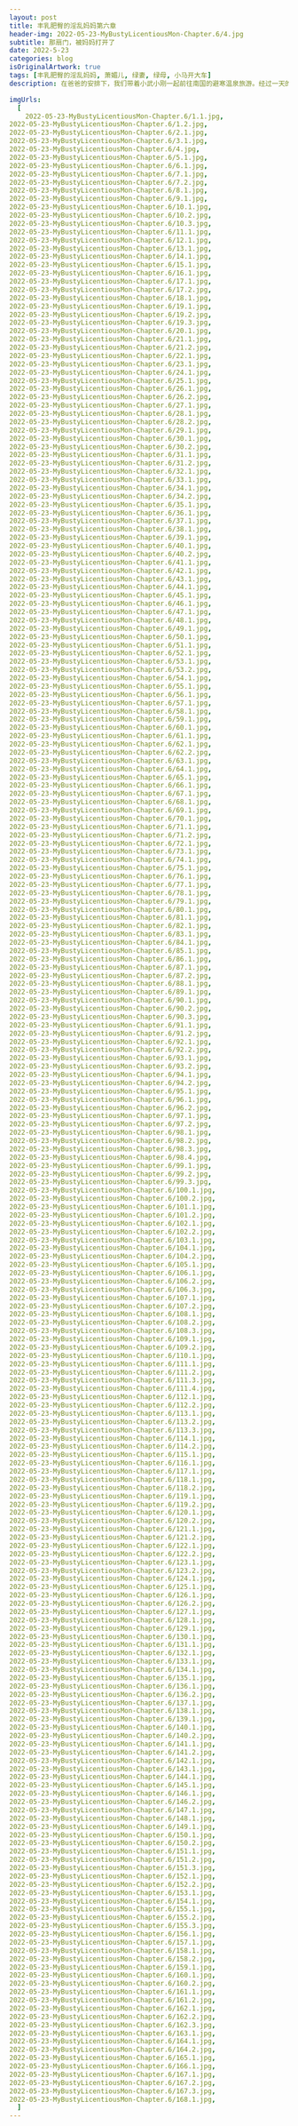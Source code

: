```yaml
---
layout: post
title: 丰乳肥臀的淫乱妈妈第六章
header-img: 2022-05-23-MyBustyLicentiousMon-Chapter.6/4.jpg
subtitle: 那扇门，被妈妈打开了
date: 2022-5-23
categories: blog
isOriginalArtwork: true
tags: [丰乳肥臀的淫乱妈妈, 萧媚儿, 绿妻, 绿母, 小马开大车]
description: 在爸爸的安排下，我们带着小武小刚一起前往南国的避寒温泉旅游。经过一天的玩闹，夜幕降临后，我又一次偷窥了妈妈与小武小刚放荡的做爱，甚至因为体力透支而疲惫地睡了过去。但不曾想，第二天醒来时迎接我的竟然是…

imgUrls:
  [
    2022-05-23-MyBustyLicentiousMon-Chapter.6/1.1.jpg,
2022-05-23-MyBustyLicentiousMon-Chapter.6/1.2.jpg,
2022-05-23-MyBustyLicentiousMon-Chapter.6/2.1.jpg,
2022-05-23-MyBustyLicentiousMon-Chapter.6/3.1.jpg,
2022-05-23-MyBustyLicentiousMon-Chapter.6/4.jpg,
2022-05-23-MyBustyLicentiousMon-Chapter.6/5.1.jpg,
2022-05-23-MyBustyLicentiousMon-Chapter.6/6.1.jpg,
2022-05-23-MyBustyLicentiousMon-Chapter.6/7.1.jpg,
2022-05-23-MyBustyLicentiousMon-Chapter.6/7.2.jpg,
2022-05-23-MyBustyLicentiousMon-Chapter.6/8.1.jpg,
2022-05-23-MyBustyLicentiousMon-Chapter.6/9.1.jpg,
2022-05-23-MyBustyLicentiousMon-Chapter.6/10.1.jpg,
2022-05-23-MyBustyLicentiousMon-Chapter.6/10.2.jpg,
2022-05-23-MyBustyLicentiousMon-Chapter.6/10.3.jpg,
2022-05-23-MyBustyLicentiousMon-Chapter.6/11.1.jpg,
2022-05-23-MyBustyLicentiousMon-Chapter.6/12.1.jpg,
2022-05-23-MyBustyLicentiousMon-Chapter.6/13.1.jpg,
2022-05-23-MyBustyLicentiousMon-Chapter.6/14.1.jpg,
2022-05-23-MyBustyLicentiousMon-Chapter.6/15.1.jpg,
2022-05-23-MyBustyLicentiousMon-Chapter.6/16.1.jpg,
2022-05-23-MyBustyLicentiousMon-Chapter.6/17.1.jpg,
2022-05-23-MyBustyLicentiousMon-Chapter.6/17.2.jpg,
2022-05-23-MyBustyLicentiousMon-Chapter.6/18.1.jpg,
2022-05-23-MyBustyLicentiousMon-Chapter.6/19.1.jpg,
2022-05-23-MyBustyLicentiousMon-Chapter.6/19.2.jpg,
2022-05-23-MyBustyLicentiousMon-Chapter.6/19.3.jpg,
2022-05-23-MyBustyLicentiousMon-Chapter.6/20.1.jpg,
2022-05-23-MyBustyLicentiousMon-Chapter.6/21.1.jpg,
2022-05-23-MyBustyLicentiousMon-Chapter.6/21.2.jpg,
2022-05-23-MyBustyLicentiousMon-Chapter.6/22.1.jpg,
2022-05-23-MyBustyLicentiousMon-Chapter.6/23.1.jpg,
2022-05-23-MyBustyLicentiousMon-Chapter.6/24.1.jpg,
2022-05-23-MyBustyLicentiousMon-Chapter.6/25.1.jpg,
2022-05-23-MyBustyLicentiousMon-Chapter.6/26.1.jpg,
2022-05-23-MyBustyLicentiousMon-Chapter.6/26.2.jpg,
2022-05-23-MyBustyLicentiousMon-Chapter.6/27.1.jpg,
2022-05-23-MyBustyLicentiousMon-Chapter.6/28.1.jpg,
2022-05-23-MyBustyLicentiousMon-Chapter.6/28.2.jpg,
2022-05-23-MyBustyLicentiousMon-Chapter.6/29.1.jpg,
2022-05-23-MyBustyLicentiousMon-Chapter.6/30.1.jpg,
2022-05-23-MyBustyLicentiousMon-Chapter.6/30.2.jpg,
2022-05-23-MyBustyLicentiousMon-Chapter.6/31.1.jpg,
2022-05-23-MyBustyLicentiousMon-Chapter.6/31.2.jpg,
2022-05-23-MyBustyLicentiousMon-Chapter.6/32.1.jpg,
2022-05-23-MyBustyLicentiousMon-Chapter.6/33.1.jpg,
2022-05-23-MyBustyLicentiousMon-Chapter.6/34.1.jpg,
2022-05-23-MyBustyLicentiousMon-Chapter.6/34.2.jpg,
2022-05-23-MyBustyLicentiousMon-Chapter.6/35.1.jpg,
2022-05-23-MyBustyLicentiousMon-Chapter.6/36.1.jpg,
2022-05-23-MyBustyLicentiousMon-Chapter.6/37.1.jpg,
2022-05-23-MyBustyLicentiousMon-Chapter.6/38.1.jpg,
2022-05-23-MyBustyLicentiousMon-Chapter.6/39.1.jpg,
2022-05-23-MyBustyLicentiousMon-Chapter.6/40.1.jpg,
2022-05-23-MyBustyLicentiousMon-Chapter.6/40.2.jpg,
2022-05-23-MyBustyLicentiousMon-Chapter.6/41.1.jpg,
2022-05-23-MyBustyLicentiousMon-Chapter.6/42.1.jpg,
2022-05-23-MyBustyLicentiousMon-Chapter.6/43.1.jpg,
2022-05-23-MyBustyLicentiousMon-Chapter.6/44.1.jpg,
2022-05-23-MyBustyLicentiousMon-Chapter.6/45.1.jpg,
2022-05-23-MyBustyLicentiousMon-Chapter.6/46.1.jpg,
2022-05-23-MyBustyLicentiousMon-Chapter.6/47.1.jpg,
2022-05-23-MyBustyLicentiousMon-Chapter.6/48.1.jpg,
2022-05-23-MyBustyLicentiousMon-Chapter.6/49.1.jpg,
2022-05-23-MyBustyLicentiousMon-Chapter.6/50.1.jpg,
2022-05-23-MyBustyLicentiousMon-Chapter.6/51.1.jpg,
2022-05-23-MyBustyLicentiousMon-Chapter.6/52.1.jpg,
2022-05-23-MyBustyLicentiousMon-Chapter.6/53.1.jpg,
2022-05-23-MyBustyLicentiousMon-Chapter.6/53.2.jpg,
2022-05-23-MyBustyLicentiousMon-Chapter.6/54.1.jpg,
2022-05-23-MyBustyLicentiousMon-Chapter.6/55.1.jpg,
2022-05-23-MyBustyLicentiousMon-Chapter.6/56.1.jpg,
2022-05-23-MyBustyLicentiousMon-Chapter.6/57.1.jpg,
2022-05-23-MyBustyLicentiousMon-Chapter.6/58.1.jpg,
2022-05-23-MyBustyLicentiousMon-Chapter.6/59.1.jpg,
2022-05-23-MyBustyLicentiousMon-Chapter.6/60.1.jpg,
2022-05-23-MyBustyLicentiousMon-Chapter.6/61.1.jpg,
2022-05-23-MyBustyLicentiousMon-Chapter.6/62.1.jpg,
2022-05-23-MyBustyLicentiousMon-Chapter.6/62.2.jpg,
2022-05-23-MyBustyLicentiousMon-Chapter.6/63.1.jpg,
2022-05-23-MyBustyLicentiousMon-Chapter.6/64.1.jpg,
2022-05-23-MyBustyLicentiousMon-Chapter.6/65.1.jpg,
2022-05-23-MyBustyLicentiousMon-Chapter.6/66.1.jpg,
2022-05-23-MyBustyLicentiousMon-Chapter.6/67.1.jpg,
2022-05-23-MyBustyLicentiousMon-Chapter.6/68.1.jpg,
2022-05-23-MyBustyLicentiousMon-Chapter.6/69.1.jpg,
2022-05-23-MyBustyLicentiousMon-Chapter.6/70.1.jpg,
2022-05-23-MyBustyLicentiousMon-Chapter.6/71.1.jpg,
2022-05-23-MyBustyLicentiousMon-Chapter.6/71.2.jpg,
2022-05-23-MyBustyLicentiousMon-Chapter.6/72.1.jpg,
2022-05-23-MyBustyLicentiousMon-Chapter.6/73.1.jpg,
2022-05-23-MyBustyLicentiousMon-Chapter.6/74.1.jpg,
2022-05-23-MyBustyLicentiousMon-Chapter.6/75.1.jpg,
2022-05-23-MyBustyLicentiousMon-Chapter.6/76.1.jpg,
2022-05-23-MyBustyLicentiousMon-Chapter.6/77.1.jpg,
2022-05-23-MyBustyLicentiousMon-Chapter.6/78.1.jpg,
2022-05-23-MyBustyLicentiousMon-Chapter.6/79.1.jpg,
2022-05-23-MyBustyLicentiousMon-Chapter.6/80.1.jpg,
2022-05-23-MyBustyLicentiousMon-Chapter.6/81.1.jpg,
2022-05-23-MyBustyLicentiousMon-Chapter.6/82.1.jpg,
2022-05-23-MyBustyLicentiousMon-Chapter.6/83.1.jpg,
2022-05-23-MyBustyLicentiousMon-Chapter.6/84.1.jpg,
2022-05-23-MyBustyLicentiousMon-Chapter.6/85.1.jpg,
2022-05-23-MyBustyLicentiousMon-Chapter.6/86.1.jpg,
2022-05-23-MyBustyLicentiousMon-Chapter.6/87.1.jpg,
2022-05-23-MyBustyLicentiousMon-Chapter.6/87.2.jpg,
2022-05-23-MyBustyLicentiousMon-Chapter.6/88.1.jpg,
2022-05-23-MyBustyLicentiousMon-Chapter.6/89.1.jpg,
2022-05-23-MyBustyLicentiousMon-Chapter.6/90.1.jpg,
2022-05-23-MyBustyLicentiousMon-Chapter.6/90.2.jpg,
2022-05-23-MyBustyLicentiousMon-Chapter.6/90.3.jpg,
2022-05-23-MyBustyLicentiousMon-Chapter.6/91.1.jpg,
2022-05-23-MyBustyLicentiousMon-Chapter.6/91.2.jpg,
2022-05-23-MyBustyLicentiousMon-Chapter.6/92.1.jpg,
2022-05-23-MyBustyLicentiousMon-Chapter.6/92.2.jpg,
2022-05-23-MyBustyLicentiousMon-Chapter.6/93.1.jpg,
2022-05-23-MyBustyLicentiousMon-Chapter.6/93.2.jpg,
2022-05-23-MyBustyLicentiousMon-Chapter.6/94.1.jpg,
2022-05-23-MyBustyLicentiousMon-Chapter.6/94.2.jpg,
2022-05-23-MyBustyLicentiousMon-Chapter.6/95.1.jpg,
2022-05-23-MyBustyLicentiousMon-Chapter.6/96.1.jpg,
2022-05-23-MyBustyLicentiousMon-Chapter.6/96.2.jpg,
2022-05-23-MyBustyLicentiousMon-Chapter.6/97.1.jpg,
2022-05-23-MyBustyLicentiousMon-Chapter.6/97.2.jpg,
2022-05-23-MyBustyLicentiousMon-Chapter.6/98.1.jpg,
2022-05-23-MyBustyLicentiousMon-Chapter.6/98.2.jpg,
2022-05-23-MyBustyLicentiousMon-Chapter.6/98.3.jpg,
2022-05-23-MyBustyLicentiousMon-Chapter.6/98.4.jpg,
2022-05-23-MyBustyLicentiousMon-Chapter.6/99.1.jpg,
2022-05-23-MyBustyLicentiousMon-Chapter.6/99.2.jpg,
2022-05-23-MyBustyLicentiousMon-Chapter.6/99.3.jpg,
2022-05-23-MyBustyLicentiousMon-Chapter.6/100.1.jpg,
2022-05-23-MyBustyLicentiousMon-Chapter.6/100.2.jpg,
2022-05-23-MyBustyLicentiousMon-Chapter.6/101.1.jpg,
2022-05-23-MyBustyLicentiousMon-Chapter.6/101.2.jpg,
2022-05-23-MyBustyLicentiousMon-Chapter.6/102.1.jpg,
2022-05-23-MyBustyLicentiousMon-Chapter.6/102.2.jpg,
2022-05-23-MyBustyLicentiousMon-Chapter.6/103.1.jpg,
2022-05-23-MyBustyLicentiousMon-Chapter.6/104.1.jpg,
2022-05-23-MyBustyLicentiousMon-Chapter.6/104.2.jpg,
2022-05-23-MyBustyLicentiousMon-Chapter.6/105.1.jpg,
2022-05-23-MyBustyLicentiousMon-Chapter.6/106.1.jpg,
2022-05-23-MyBustyLicentiousMon-Chapter.6/106.2.jpg,
2022-05-23-MyBustyLicentiousMon-Chapter.6/106.3.jpg,
2022-05-23-MyBustyLicentiousMon-Chapter.6/107.1.jpg,
2022-05-23-MyBustyLicentiousMon-Chapter.6/107.2.jpg,
2022-05-23-MyBustyLicentiousMon-Chapter.6/108.1.jpg,
2022-05-23-MyBustyLicentiousMon-Chapter.6/108.2.jpg,
2022-05-23-MyBustyLicentiousMon-Chapter.6/108.3.jpg,
2022-05-23-MyBustyLicentiousMon-Chapter.6/109.1.jpg,
2022-05-23-MyBustyLicentiousMon-Chapter.6/109.2.jpg,
2022-05-23-MyBustyLicentiousMon-Chapter.6/110.1.jpg,
2022-05-23-MyBustyLicentiousMon-Chapter.6/111.1.jpg,
2022-05-23-MyBustyLicentiousMon-Chapter.6/111.2.jpg,
2022-05-23-MyBustyLicentiousMon-Chapter.6/111.3.jpg,
2022-05-23-MyBustyLicentiousMon-Chapter.6/111.4.jpg,
2022-05-23-MyBustyLicentiousMon-Chapter.6/112.1.jpg,
2022-05-23-MyBustyLicentiousMon-Chapter.6/112.2.jpg,
2022-05-23-MyBustyLicentiousMon-Chapter.6/113.1.jpg,
2022-05-23-MyBustyLicentiousMon-Chapter.6/113.2.jpg,
2022-05-23-MyBustyLicentiousMon-Chapter.6/113.3.jpg,
2022-05-23-MyBustyLicentiousMon-Chapter.6/114.1.jpg,
2022-05-23-MyBustyLicentiousMon-Chapter.6/114.2.jpg,
2022-05-23-MyBustyLicentiousMon-Chapter.6/115.1.jpg,
2022-05-23-MyBustyLicentiousMon-Chapter.6/116.1.jpg,
2022-05-23-MyBustyLicentiousMon-Chapter.6/117.1.jpg,
2022-05-23-MyBustyLicentiousMon-Chapter.6/118.1.jpg,
2022-05-23-MyBustyLicentiousMon-Chapter.6/118.2.jpg,
2022-05-23-MyBustyLicentiousMon-Chapter.6/119.1.jpg,
2022-05-23-MyBustyLicentiousMon-Chapter.6/119.2.jpg,
2022-05-23-MyBustyLicentiousMon-Chapter.6/120.1.jpg,
2022-05-23-MyBustyLicentiousMon-Chapter.6/120.2.jpg,
2022-05-23-MyBustyLicentiousMon-Chapter.6/121.1.jpg,
2022-05-23-MyBustyLicentiousMon-Chapter.6/121.2.jpg,
2022-05-23-MyBustyLicentiousMon-Chapter.6/122.1.jpg,
2022-05-23-MyBustyLicentiousMon-Chapter.6/122.2.jpg,
2022-05-23-MyBustyLicentiousMon-Chapter.6/123.1.jpg,
2022-05-23-MyBustyLicentiousMon-Chapter.6/123.2.jpg,
2022-05-23-MyBustyLicentiousMon-Chapter.6/124.1.jpg,
2022-05-23-MyBustyLicentiousMon-Chapter.6/125.1.jpg,
2022-05-23-MyBustyLicentiousMon-Chapter.6/126.1.jpg,
2022-05-23-MyBustyLicentiousMon-Chapter.6/126.2.jpg,
2022-05-23-MyBustyLicentiousMon-Chapter.6/127.1.jpg,
2022-05-23-MyBustyLicentiousMon-Chapter.6/128.1.jpg,
2022-05-23-MyBustyLicentiousMon-Chapter.6/129.1.jpg,
2022-05-23-MyBustyLicentiousMon-Chapter.6/130.1.jpg,
2022-05-23-MyBustyLicentiousMon-Chapter.6/131.1.jpg,
2022-05-23-MyBustyLicentiousMon-Chapter.6/132.1.jpg,
2022-05-23-MyBustyLicentiousMon-Chapter.6/133.1.jpg,
2022-05-23-MyBustyLicentiousMon-Chapter.6/134.1.jpg,
2022-05-23-MyBustyLicentiousMon-Chapter.6/135.1.jpg,
2022-05-23-MyBustyLicentiousMon-Chapter.6/136.1.jpg,
2022-05-23-MyBustyLicentiousMon-Chapter.6/136.2.jpg,
2022-05-23-MyBustyLicentiousMon-Chapter.6/137.1.jpg,
2022-05-23-MyBustyLicentiousMon-Chapter.6/138.1.jpg,
2022-05-23-MyBustyLicentiousMon-Chapter.6/139.1.jpg,
2022-05-23-MyBustyLicentiousMon-Chapter.6/140.1.jpg,
2022-05-23-MyBustyLicentiousMon-Chapter.6/140.2.jpg,
2022-05-23-MyBustyLicentiousMon-Chapter.6/141.1.jpg,
2022-05-23-MyBustyLicentiousMon-Chapter.6/141.2.jpg,
2022-05-23-MyBustyLicentiousMon-Chapter.6/142.1.jpg,
2022-05-23-MyBustyLicentiousMon-Chapter.6/143.1.jpg,
2022-05-23-MyBustyLicentiousMon-Chapter.6/144.1.jpg,
2022-05-23-MyBustyLicentiousMon-Chapter.6/145.1.jpg,
2022-05-23-MyBustyLicentiousMon-Chapter.6/146.1.jpg,
2022-05-23-MyBustyLicentiousMon-Chapter.6/146.2.jpg,
2022-05-23-MyBustyLicentiousMon-Chapter.6/147.1.jpg,
2022-05-23-MyBustyLicentiousMon-Chapter.6/148.1.jpg,
2022-05-23-MyBustyLicentiousMon-Chapter.6/149.1.jpg,
2022-05-23-MyBustyLicentiousMon-Chapter.6/150.1.jpg,
2022-05-23-MyBustyLicentiousMon-Chapter.6/150.2.jpg,
2022-05-23-MyBustyLicentiousMon-Chapter.6/151.1.jpg,
2022-05-23-MyBustyLicentiousMon-Chapter.6/151.2.jpg,
2022-05-23-MyBustyLicentiousMon-Chapter.6/151.3.jpg,
2022-05-23-MyBustyLicentiousMon-Chapter.6/152.1.jpg,
2022-05-23-MyBustyLicentiousMon-Chapter.6/152.2.jpg,
2022-05-23-MyBustyLicentiousMon-Chapter.6/153.1.jpg,
2022-05-23-MyBustyLicentiousMon-Chapter.6/154.1.jpg,
2022-05-23-MyBustyLicentiousMon-Chapter.6/155.1.jpg,
2022-05-23-MyBustyLicentiousMon-Chapter.6/155.2.jpg,
2022-05-23-MyBustyLicentiousMon-Chapter.6/155.3.jpg,
2022-05-23-MyBustyLicentiousMon-Chapter.6/156.1.jpg,
2022-05-23-MyBustyLicentiousMon-Chapter.6/157.1.jpg,
2022-05-23-MyBustyLicentiousMon-Chapter.6/158.1.jpg,
2022-05-23-MyBustyLicentiousMon-Chapter.6/158.2.jpg,
2022-05-23-MyBustyLicentiousMon-Chapter.6/159.1.jpg,
2022-05-23-MyBustyLicentiousMon-Chapter.6/160.1.jpg,
2022-05-23-MyBustyLicentiousMon-Chapter.6/160.2.jpg,
2022-05-23-MyBustyLicentiousMon-Chapter.6/161.1.jpg,
2022-05-23-MyBustyLicentiousMon-Chapter.6/161.2.jpg,
2022-05-23-MyBustyLicentiousMon-Chapter.6/162.1.jpg,
2022-05-23-MyBustyLicentiousMon-Chapter.6/162.2.jpg,
2022-05-23-MyBustyLicentiousMon-Chapter.6/162.3.jpg,
2022-05-23-MyBustyLicentiousMon-Chapter.6/163.1.jpg,
2022-05-23-MyBustyLicentiousMon-Chapter.6/164.1.jpg,
2022-05-23-MyBustyLicentiousMon-Chapter.6/164.2.jpg,
2022-05-23-MyBustyLicentiousMon-Chapter.6/165.1.jpg,
2022-05-23-MyBustyLicentiousMon-Chapter.6/166.1.jpg,
2022-05-23-MyBustyLicentiousMon-Chapter.6/167.1.jpg,
2022-05-23-MyBustyLicentiousMon-Chapter.6/167.2.jpg,
2022-05-23-MyBustyLicentiousMon-Chapter.6/167.3.jpg,
2022-05-23-MyBustyLicentiousMon-Chapter.6/168.1.jpg,
  ]
---
```

